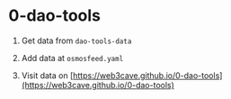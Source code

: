 # 0-dao-tools

1. Get data from `dao-tools-data`

2. Add data at `osmosfeed.yaml`

3. Visit data on [https://web3cave.github.io/0-dao-tools](https://web3cave.github.io/0-dao-tools)




